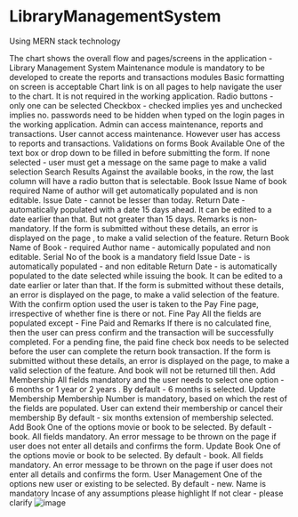# LibraryManagementSystem
Using MERN stack technology

The chart shows the overall flow and pages/screens in the application - Library Management System
Maintenance module is mandatory to be developed to create the reports and transactions modules
Basic formatting on screen is acceptable 
Chart link is on all pages to help navigate the user to the chart. It is not required in the working application.
Radio buttons - only one can be selected
Checkbox - checked implies yes and unchecked implies no.
passwords need to be hidden when typed on the login pages in the working application.
Admin can access maintenance, reports and transactions.
User cannot access maintenance. However user has access to reports and transactions.
Validations on forms
Book Available
One of the text box or drop down to be filled in before submitting the form.
If none selected - user must get a message on the same page to make a valid selection
Search Results 
Against the available books, in the row, the last column will have a radio button that is selectable. 
Book Issue
Name of book required
Name of author will get automatically populated and is non editable.
Issue Date - cannot be lesser than today.
Return Date - automatically populated with a date 15 days ahead. It can be edited to a date earlier than that. But not greater than 15 days.
Remarks is non-mandatory.
If the form is submitted without these details, an error is displayed on the page , to make a valid selection of the feature.
Return Book
Name of Book - required
Author name - automically populated and non editable.
Serial No of the book is a mandatory field
Issue Date - is automatically populated - and non editable
Return Date - is automatically populated to the date selected while issuing the book. It can be edited to a date earlier or later than that.
If the form is submitted without these details, an error is displayed on the page, to make a valid selection of the feature.
With the confirm option used the user is taken to the Pay Fine page, irrespective of whether fine is there or not. 
Fine Pay
All the fields are populated except - Fine Paid and Remarks
If there is no calculated fine, then the user can press confirm and the transaction will be successfully completed.
For a pending fine, the paid fine check box needs to be selected before the user can complete the return book transaction.
If the form is submitted without these details, an error is displayed on the page, to make a valid selection of the feature. And book will not be returned till then.
Add Membership
All fields mandatory and the user needs to select one option - 6 months or 1 year or 2 years . By default - 6 months is selected.
Update Membership
Membership Number is mandatory, based on which the rest of the fields are populated. User can extend their membership or cancel their membership
By default - six months extension of membership selected.
Add Book
One of the options movie or book to be selected. By default - book.
All fields mandatory.
An error message to be thrown on the page if user does not enter all details and confirms the form.
Update Book
One of the options movie or book to be selected. By default - book.
All fields mandatory.
An error message to be thrown on the page if user does not enter all details and confirms the form.
User Management
One of the options new user or existing to be selected. By default - new.
Name is mandatory
Incase of any assumptions please highlight
If not clear - please clarify 
![image](https://github.com/user-attachments/assets/5d5f1e7d-e0d4-45a2-a310-14bf208e5657)
